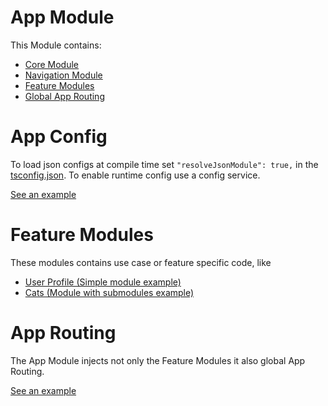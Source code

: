 # App Module

This Module contains:
- [Core Module](./core)
- [Navigation Module](./navigation)
- [Feature Modules](#feature-modules)
- [Global App Routing](#app-routing)

# App Config
To load json configs at compile time set `"resolveJsonModule": true,` in the [tsconfig.json](../../tsconfig.json). To enable runtime config use a config service.

[See an example](./app.config.ts)

# Feature Modules
These modules contains use case or feature specific code, like
  - [User Profile (Simple module example)](./features/user-profile)
  - [Cats (Module with submodules example)](./features/cats)

# App Routing
The App Module injects not only the Feature Modules it also global App Routing.

[See an example](./app.app.routes.ts)